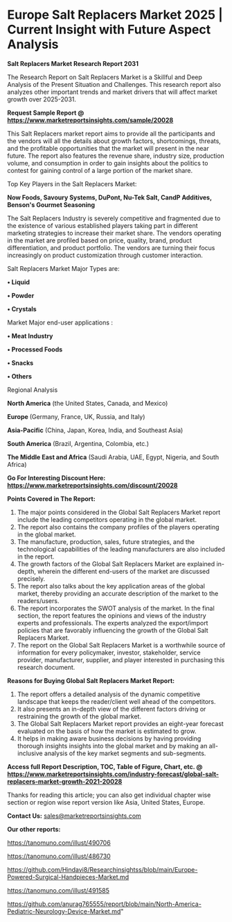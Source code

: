 # Europe Salt Replacers Market 2025 | Current Insight with Future Aspect Analysis

<strong>Salt Replacers Market Research Report 2031</strong>

The Research Report on Salt Replacers Market is a Skillful and Deep Analysis of the Present Situation and Challenges. This research report also analyzes other important trends and market drivers that will affect market growth over 2025-2031.

<strong>Request Sample Report @ <a href=https://www.marketreportsinsights.com/sample/20028>https://www.marketreportsinsights.com/sample/20028</a></strong>

This Salt Replacers market report aims to provide all the participants and the vendors will all the details about growth factors, shortcomings, threats, and the profitable opportunities that the market will present in the near future. The report also features the revenue share, industry size, production volume, and consumption in order to gain insights about the politics to contest for gaining control of a large portion of the market share.

Top Key Players in the Salt Replacers Market:

<strong>Now Foods, Savoury Systems, DuPont, Nu-Tek Salt, CandP Additives, Benson's Gourmet Seasoning</strong>

The Salt Replacers Industry is severely competitive and fragmented due to the existence of various established players taking part in different marketing strategies to increase their market share. The vendors operating in the market are profiled based on price, quality, brand, product differentiation, and product portfolio. The vendors are turning their focus increasingly on product customization through customer interaction.

Salt Replacers Market Major Types are:

<strong>• Liquid

• Powder

• Crystals</strong>

Market Major end-user applications :

<strong>• Meat Industry

• Processed Foods

• Snacks

• Others</strong>

Regional Analysis

</u><strong><b>North America</b></strong> (the United States, Canada, and Mexico)

<strong><b>Europe </b></strong>(Germany, France, UK, Russia, and Italy)

<strong><b>Asia-Pacific</b></strong> (China, Japan, Korea, India, and Southeast Asia)

<strong><b>South America</b></strong> (Brazil, Argentina, Colombia, etc.)

<strong><b>The Middle East and Africa</b></strong> (Saudi Arabia, UAE, Egypt, Nigeria, and South Africa)

<strong>Go For Interesting Discount Here: <a href=https://www.marketreportsinsights.com/discount/20028>https://www.marketreportsinsights.com/discount/20028</a></strong>

<strong>Points Covered in The Report:</strong>
<ol>
  <li>The major points considered in the Global Salt Replacers Market report include the leading competitors operating in the global market.</li>
  <li>The report also contains the company profiles of the players operating in the global market.</li>
  <li>The manufacture, production, sales, future strategies, and the technological capabilities of the leading manufacturers are also included in the report.</li>
  <li>The growth factors of the Global Salt Replacers Market are explained in-depth, wherein the different end-users of the market are discussed precisely.</li>
  <li>The report also talks about the key application areas of the global market, thereby providing an accurate description of the market to the readers/users.</li>
  <li>The report incorporates the SWOT analysis of the market. In the final section, the report features the opinions and views of the industry experts and professionals. The experts analyzed the export/import policies that are favorably influencing the growth of the Global Salt Replacers Market.</li>
  <li>The report on the Global Salt Replacers Market is a worthwhile source of information for every policymaker, investor, stakeholder, service provider, manufacturer, supplier, and player interested in purchasing this research document.</li>
</ol>
<strong>Reasons for Buying Global Salt Replacers Market Report:</strong>

<ol>
  <li>The report offers a detailed analysis of the dynamic competitive landscape that keeps the reader/client well ahead of the competitors.</li>
  <li>It also presents an in-depth view of the different factors driving or restraining the growth of the global market.</li>
  <li>The Global Salt Replacers Market report provides an eight-year forecast evaluated on the basis of how the market is estimated to grow.</li>
  <li>It helps in making aware business decisions by having providing thorough insights insights into the global market and by making an all-inclusive analysis of the key market segments and sub-segments.</li>
</ol>
<strong>Access full Report Description, TOC, Table of Figure, Chart, etc. @ <a href=https://www.marketreportsinsights.com/industry-forecast/global-salt-replacers-market-growth-2021-20028>https://www.marketreportsinsights.com/industry-forecast/global-salt-replacers-market-growth-2021-20028</a></strong>


Thanks for reading this article; you can also get individual chapter wise section or region wise report version like Asia, United States, Europe.

<strong>Contact Us:</strong>
sales@marketreportsinsights.com

<strong>Our other reports:</strong>

<a href=https://tanomuno.com/illust/490706>https://tanomuno.com/illust/490706</a>

<a href=https://tanomuno.com/illust/486730>https://tanomuno.com/illust/486730</a>

<a href=https://github.com/Hindavi8/Researchinsightss/blob/main/Europe-Powered-Surgical-Handpieces-Market.md>https://github.com/Hindavi8/Researchinsightss/blob/main/Europe-Powered-Surgical-Handpieces-Market.md</a>

<a href=https://tanomuno.com/illust/491585>https://tanomuno.com/illust/491585</a>

<a href=https://github.com/anurag765555/report/blob/main/North-America-Pediatric-Neurology-Device-Market.md>https://github.com/anurag765555/report/blob/main/North-America-Pediatric-Neurology-Device-Market.md</a>"
